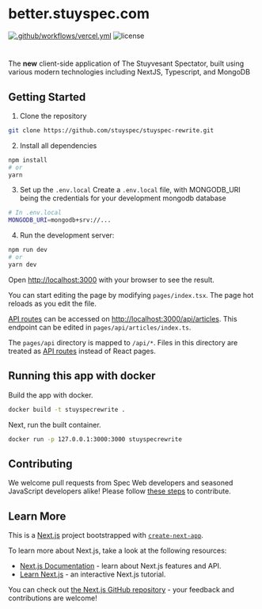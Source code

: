 # better.stuyspec.com

[![.github/workflows/vercel.yml](https://github.com/stuyspec/stuyspecrewrite/actions/workflows/vercel.yml/badge.svg)](https://github.com/stuyspec/stuyspecrewrite/actions/workflows/vercel.yml)
![license](https://img.shields.io/github/license/stuyspec/stuyspecrewrite)

#

The **new** client-side application of The Stuyvesant Spectator, built using various modern technologies including NextJS, Typescript, and MongoDB

## Getting Started

1. Clone the repository

```bash
git clone https://github.com/stuyspec/stuyspec-rewrite.git
```

2. Install all dependencies

```bash
npm install
# or
yarn
```

3. Set up the `.env.local`
   Create a `.env.local` file, with MONGODB_URI being the credentials for your development mongodb database

```bash
# In .env.local
MONGODB_URI=mongodb+srv://...
```

4. Run the development server:

```bash
npm run dev
# or
yarn dev
```

Open [http://localhost:3000](http://localhost:3000) with your browser to see the result.

You can start editing the page by modifying `pages/index.tsx`. The page hot reloads as you edit the file.

[API routes](https://nextjs.org/docs/api-routes/introduction) can be accessed on [http://localhost:3000/api/articles](http://localhost:3000/api/articles). This endpoint can be edited in `pages/api/articles/index.ts`.

The `pages/api` directory is mapped to `/api/*`. Files in this directory are treated as [API routes](https://nextjs.org/docs/api-routes/introduction) instead of React pages.

## Running this app with docker

Build the app with docker.

```bash
docker build -t stuyspecrewrite .
```

Next, run the built container.

```bash
docker run -p 127.0.0.1:3000:3000 stuyspecrewrite
```

## Contributing

We welcome pull requests from Spec Web developers and seasoned JavaScript developers alike! Please follow [these steps](CONTRIBUTING.md) to contribute.

## Learn More

This is a [Next.js](https://nextjs.org/) project bootstrapped with [`create-next-app`](https://github.com/vercel/next.js/tree/canary/packages/create-next-app).

To learn more about Next.js, take a look at the following resources:

-   [Next.js Documentation](https://nextjs.org/docs) - learn about Next.js features and API.
-   [Learn Next.js](https://nextjs.org/learn) - an interactive Next.js tutorial.

You can check out [the Next.js GitHub repository](https://github.com/vercel/next.js/) - your feedback and contributions are welcome!
